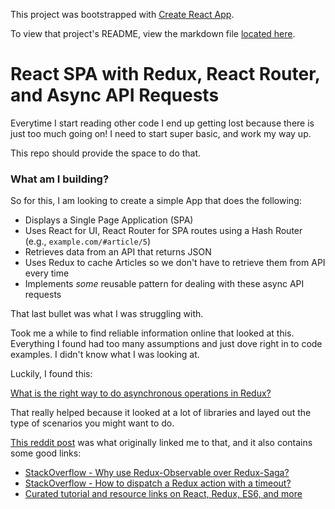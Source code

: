 This project was bootstrapped with [Create React App](https://github.com/facebookincubator/create-react-app).

To view that project's README, view the markdown file [located here](https://github.com/facebookincubator/create-react-app/blob/master/packages/react-scripts/template/README.md).

# React SPA with Redux, React Router, and Async API Requests

Everytime I start reading other code I end up getting lost because there is just too much
going on! I need to start super basic, and work my way up.

This repo should provide the space to do that.

### What am I building?

So for this, I am looking to create a simple App that does the following:

- Displays a Single Page Application (SPA)
- Uses React for UI, React Router for SPA routes using a Hash Router (e.g., `example.com/#article/5`)
- Retrieves data from an API that returns JSON
- Uses Redux to cache Articles so we don't have to retrieve them from API every time
- Implements _some_ reusable pattern for dealing with these async API requests

That last bullet was what I was struggling with.

Took me a while to find reliable information online that looked at this. Everything I found had too
many assumptions and just dove right in to code examples. I didn't know what I was looking at.

Luckily, I found this:

[What is the right way to do asynchronous operations in Redux?](https://decembersoft.com/posts/what-is-the-right-way-to-do-asynchronous-operations-in-redux/)

That really helped because it looked at a lot of libraries and layed out the type
of scenarios you might want to do.

[This reddit post](https://www.reddit.com/r/reactjs/comments/7yhhnx/reduxsaga_or_reduxobservable/dugwyrj/)
was what originally linked me to that, and it also contains some good links:

- [StackOverflow - Why use Redux-Observable over Redux-Saga?](https://stackoverflow.com/q/40021344)
- [StackOverflow - How to dispatch a Redux action with a timeout?](https://stackoverflow.com/a/38574266)
- [Curated tutorial and resource links on React, Redux, ES6, and more](https://github.com/markerikson/react-redux-links)

